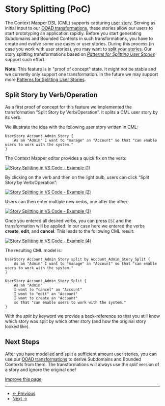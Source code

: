 
# Story Splitting (PoC)

The Context Mapper DSL (CML) supports capturing [user story](/docs/user-requirements/#user-story). Serving as initial input to our [OOAD transformations](/docs/rapid-ooad/), these stories allow our users to start prototyping an application rapidly. Before you start generating Subdomains and Bounded Contexts in such transformations, you have to create and evolve some use cases or user stories. During this process (in case you work with user stories), you may want to [split your stories](https://www.humanizingwork.com/the-humanizing-work-guide-to-splitting-user-stories/). Our story splitting transformations based on [*Patterns for Splitting User Stories*](https://agileforall.com/patterns-for-splitting-user-stories/) support such effort.

**Note:** This feature is in "proof of concept" state. It might not be stable and we currently only support one transformation. In the future we may support more [Patterns for Splitting User Stories](https://agileforall.com/patterns-for-splitting-user-stories/).

## Split Story by Verb/Operation

As a first proof of concept for this feature we implemented the transformation “Split Story by Verb/Operation”. It splits a CML user story by its verb.

We illustrate the idea with the following user story written in CML:

```
UserStory Account_Admin_Story {
    As an "Admin" I want to "manage" an "Account" so that "can enable users to work with the system."
}

```

The Context Mapper editor provides a quick fix on the verb:

[![Story Splitting in VS Code - Example (1)](/img/story-splitting-example-1.png)](/img/story-splitting-example-1.png)

By clicking on the verb and then on the light bulb, users can click “Split Story by Verb/Operation”:

[![Story Splitting in VS Code - Example (2)](/img/story-splitting-example-2.png)](/img/story-splitting-example-2.png)

Users can then enter multiple new verbs, one after the other:

[![Story Splitting in VS Code - Example (3)](/img/story-splitting-example-3.png)](/img/story-splitting-example-3.png)

Once you entered all desired verbs, you can press `ESC` and the transformation will be applied. In our case here we entered the verbs **create**, **edit**, and **cancel**. This leads to the following CML result:

[![Story Splitting in VS Code - Example (4)](/img/story-splitting-example-4.png)](/img/story-splitting-example-4.png)

The resulting CML model is:

```
UserStory Account_Admin_Story split by Account_Admin_Story_Split {
	As an "Admin" I want to "manage" an "Account" so that "can enable users to work with the system."
}

UserStory Account_Admin_Story_Split {
	As an "Admin"
	I want to "cancel" an "Account"
	I want to "edit" an "Account"
	I want to create an "Account"
	so that "can enable users to work with the system."
}

```

With the *split by* keyword we provide a back-reference so that you still know which story was split by which other story (and how the original story looked like).

## Next Steps

After you have modelled and split a sufficient amount user stories, you can use our [OOAD transformations](/docs/rapid-ooad/) to derive Subdomains and Bounded Contexts from them. The transformations will always use the *split* version of a story and ignore the original one!

[Improve this page](https://github.com/ContextMapper/contextmapper.github.io/blob/master/_docs/modeling-tools/story-splitting.md)

---

* [← Previous](/docs/rapid-ooad/)
* [Next →](/docs/stakeholder-and-value-modelling-transformations/)

